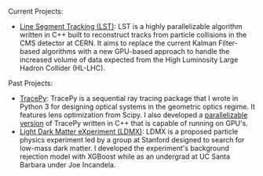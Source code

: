 Current Projects:

- [Line Segment Tracking (LST)](https://github.com/SegmentLinking/TrackLooper): LST is a highly parallelizable algorithm written in C++ built to reconstruct tracks from particle collisions in the CMS detector at CERN. It aims to replace the current Kalman Filter-based algorithms with a new GPU-based approach to handle the increased volume of data expected from the High Luminosity Large Hadron Collider (HL-LHC).
  
Past Projects:
- [TracePy](https://github.com/GNiendorf/tracepy): TracePy is a sequential ray tracing package that I wrote in Python 3 for designing optical systems in the geometric optics regime. It features lens optimization from Scipy. I also developed a [parallelizable version](https://github.com/GNiendorf/Tracepy-Fast) of TracePy written in C++ that is capable of running on GPU's.
- [Light Dark Matter eXperiment (LDMX)](https://github.com/LDMX-Software/ldmx-sw): LDMX is a proposed particle physics experiment led by a group at Stanford designed to search for low-mass dark matter. I developed the experiment's background rejection model with XGBoost while as an undergrad at UC Santa Barbara under Joe Incandela.
